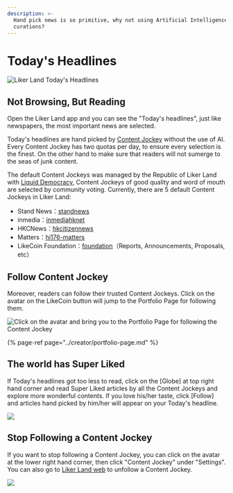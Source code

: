 ```yaml
---
description: >-
  Hand pick news is so primitive, why not using Artificial Intelligence for
  curations?
---
```


# Today's Headlines

![Liker Land Today&apos;s Headlines](https://gblobscdn.gitbook.com/assets%2F-LL4mdaVjNgL6A1--PV0%2F-MIxM2Gj5gZytWRtDfOy%2F-MIxwLL6REhjwHPRVJo8%2Fphoto6332505717323442883.jpg?alt=media&token=92003ce5-7e02-4a05-9e50-6d4c7cdab7fb)

## Not Browsing, But Reading <a id="bu-shi-liu-lan-er-shi-yue-du"></a>

Open the Liker Land app and you can see the "Today's headlines", just like newspapers, the most important news are selected.

Today's headlines are hand picked by [Content Jockey](https://docs.like.co/user-guide/reader/superlike) without the use of AI. Every Content Jockey has two quotas per day, to ensure every selection is the finest. On the other hand to make sure that readers will not sumerge to the seas of junk content.

The default Content Jockeys was managed by the Republic of Liker Land with [Liquid Democracy](https://docs.like.co/user-guide/liquid-democracy), Content Jockeys of good quality and word of mouth are selected by community voting. Currently, there are 5 default Content Jockeys in Liker Land:

*  Stand News：[standnews](https://like.co/standnews)​
* inmedia：[inmediahknet](https://like.co/inmediahknet)​
* HKCNews：[hkcitizennews](https://like.co/hkcitizennews)​
* Matters：[hi176-matters](https://like.co/hi176-matters)​
* LikeCoin Foundation：[foundation](https://like.co/foundation)（Reports, Announcements, Proposals, etc）

## Follow Content Jockey

Moreover, readers can follow their trusted Content Jockeys. Click on the avatar on the LikeCoin button will jump to the Portfolio Page for following them.

![Click on the avatar and bring you to the Portfolio Page for following the Content Jockey](https://gblobscdn.gitbook.com/assets%2F-LL4mdaVjNgL6A1--PV0%2F-MNwB4Tft0sWSyDpXzhe%2F-MNwRqxlb-hiotgBbA-n%2Fsuper-like-reader-4.png?alt=media&token=c6f47e04-4cdf-4179-a160-14d0f611b1c3)

{% page-ref page="../creator/portfolio-page.md" %}

## The world has Super Liked

If Today's headlines got too less to read, click on the \[Globe\] at top right hand corner and read Super Liked articles by all the Content Jockeys and explore more wonderful contents. If you love his/her taste, click \[Follow\] and articles hand picked by him/her will appear on your Today's headline.

![](../../.gitbook/assets/super-like-reader-3-en.png)

## Stop Following a Content Jockey

If you want to stop following a Content Jockey, you can click on the avatar at the lower right hand corner, then click "Content Jockey" under "Settings". You can also go to [Liker Land web](https://liker.land/settings/following/) to unfollow a Content Jockey.

![](../../.gitbook/assets/super-like-reader-2-en.png)

